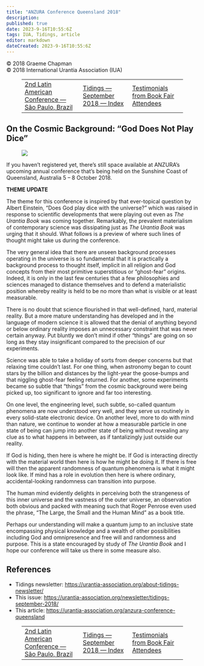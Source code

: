 ```yaml
---
title: "ANZURA Conference Queensland 2018"
description: 
published: true
date: 2023-9-16T10:55:6Z
tags: IUA, Tidings, article
editor: markdown
dateCreated: 2023-9-16T10:55:6Z
---
```


<p class="v-card v-sheet theme--light gray lighten-3 px-2">© 2018 Graeme Chapman<br>© 2018 International Urantia Association (IUA)</p>
<figure class="table chapter-navigator">
  <table>
    <tbody>
      <tr>
        <td>
        <a href="/en/article/Enrique_Traver/latin_american_conference_brazil">
          <span class="mdi mdi-arrow-left-drop-circle"></span><span class="pl-2">2nd Latin American Conference — São Paulo, Brazil</span>
        </a>
        </td>
        <td>
        <a href="/en/index/articles_iua_tidings#tidings-september-2018">
          <span class="mdi mdi-book-open-variant"></span><span class="pl-2">Tidings — September 2018 — Index</span>
        </a>
        </td>
        <td>
        <a href="/en/article/IUA_Tidings/IUA_2018_testimonials_book_fair_attendees">
          <span class="pr-2">Testimonials from Book Fair Attendees</span><span class="mdi mdi-arrow-right-drop-circle"></span>
        </a>
        </td>
      </tr>
    </tbody>
  </table>
</figure>


## On the Cosmic Background: “God Does Not Play Dice”

<figure id="Figure_1" class="image urantiapedia image-style-align-left">
<img src="/image/article/IUA_Tidings/Screen-shot-theme-256x400.jpg">
</figure>

If you haven’t registered yet, there’s still space available at ANZURA’s upcoming annual conference that’s being held on the Sunshine Coast of Queensland, Australia 5 – 8 October 2018.

**THEME UPDATE**

The theme for this conference is inspired by that ever-topical question by Albert Einstein, “Does God play dice with the universe?” which was raised in response to scientific developments that were playing out even as _The Urantia Book_ was coming together. Remarkably, the prevalent materialism of contemporary science was dissipating just as _The Urantia Book_ was urging that it should. What follows is a preview of where such lines of thought might take us during the conference.

The very general idea that there are unseen background processes operating in the universe is so fundamental that it is practically a background process to thought itself, implicit in all religion and God concepts from their most primitive superstitious or “ghost-fear” origins. Indeed, it is only in the last few centuries that a few philosophies and sciences managed to distance themselves and to defend a materialistic position whereby reality is held to be no more than what is visible or at least measurable.

There is no doubt that science flourished in that well-defined, hard, material reality. But a more mature understanding has developed and in the language of modern science it is allowed that the denial of anything beyond or below ordinary reality imposes an unnecessary constraint that was never certain anyway. Put bluntly we don’t mind if other “things” are going on so long as they stay insignificant compared to the precision of our experiments.

Science was able to take a holiday of sorts from deeper concerns but that relaxing time couldn’t last. For one thing, when astronomy began to count stars by the billion and distances by the light-year the goose-bumps and that niggling ghost-fear feeling returned. For another, some experiments became so subtle that “things” from the cosmic background were being picked up, too significant to ignore and far too interesting.

On one level, the engineering level, such subtle, so-called quantum phenomena are now understood very well, and they serve us routinely in every solid-state electronic device. On another level, more to do with mind than nature, we continue to wonder at how a measurable particle in one state of being can jump into another state of being without revealing any clue as to what happens in between, as if tantalizingly just outside our reality.

If God is hiding, then here is where he might be. If God is interacting directly with the material world then here is how he might be doing it. If there is free will then the apparent randomness of quantum phenomena is what it might look like. If mind has a role in evolution then here is where ordinary, accidental-looking randomness can transition into purpose.

The human mind evidently delights in perceiving both the strangeness of this inner universe and the vastness of the outer universe, an observation both obvious and packed with meaning such that Roger Penrose even used the phrase, “The Large, the Small and the Human Mind” as a book title.

Perhaps our understanding will make a quantum jump to an inclusive state encompassing physical knowledge and a wealth of other possibilities including God and omnipresence and free will and randomness and purpose. This is a state encouraged by study of _The Urantia Book_ and I hope our conference will take us there in some measure also.
<br style="clear:both;"/>

## References

- Tidings newsletter: https://urantia-association.org/about-tidings-newsletter/
- This issue: https://urantia-association.org/newsletter/tidings-september-2018/
- This article: https://urantia-association.org/anzura-conference-queensland

<figure class="table chapter-navigator">
  <table>
    <tbody>
      <tr>
        <td>
        <a href="/en/article/Enrique_Traver/latin_american_conference_brazil">
          <span class="mdi mdi-arrow-left-drop-circle"></span><span class="pl-2">2nd Latin American Conference — São Paulo, Brazil</span>
        </a>
        </td>
        <td>
        <a href="/en/index/articles_iua_tidings#tidings-september-2018">
          <span class="mdi mdi-book-open-variant"></span><span class="pl-2">Tidings — September 2018 — Index</span>
        </a>
        </td>
        <td>
        <a href="/en/article/IUA_Tidings/IUA_2018_testimonials_book_fair_attendees">
          <span class="pr-2">Testimonials from Book Fair Attendees</span><span class="mdi mdi-arrow-right-drop-circle"></span>
        </a>
        </td>
      </tr>
    </tbody>
  </table>
</figure>
